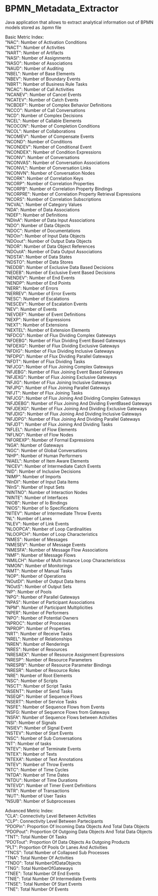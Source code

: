 # BPMN_Metadata_Extractor
Java application that allows to extract analytical information out of BPMN models stored as .bpmn file  
  
Basic Metric Index:  
	"NAC": Number of Activation Conditions    
	"NACT": Number of Activities  
	"NART": Number of Artifacts  
	"NASI": Number of Assignments  
	"NASO": Number of Associations  
	"NAUD": Number of Auditing	  
	"NBEL": Number of Base Elements  
	"NBEV": Number of Boundary Events  
	"NBRT": Number of Business Rule Tasks  
	"NCAC": Number of Call Activities  
	"NCANEV": Number of Cancel Events  
	"NCATEV": Number of Catch Events  
	"NCBDEF": Number of Complex Behavior Definitions  
	"NCCO": Number of Call Conversations  
	"NCD": Number of Complex Decisions  
	"NCEL": Number of Callable Elements  
	"NCOCON": Number of Completion Conditions  
	"NCOL": Number of Collaborations  
	"NCOMEV": Number of Compensate Events  
	"NCOND": Number of Conditions  
	"NCONDEV": Number of Conditional Event  
	"NCONDEX": Number of Condition Expressions  
	"NCONV": Number of Conversations  
	"NCONVAS": Number of Conversation Associations  
	"NCONVL": Number of Conversation Links  
	"NCONVN": Number of Conversation Nodes  
	"NCORK": Number of Correlation Keys  
	"NCORP": Number of Correlation Properties  
	"NCORPB": Number of Correlation Property Bindings  
	"NCORPRE": Number of Correlation Property Retrieval Expressions  
	"NCORS": Number of Correlation Subscriptions  
	"NCVAL": Number of Category Values	  
	"NDA": Number of Data Associations  
	"NDEF": Number of Definitions  
	"NDInA": Number of Data Input Associations  
	"NDO": Number of Data Objects  
	"NDOC": Number of Documentations  
	"NDOin": Number of Input Data Objects  
	"NDOout": Number of Output Data Objects  
	"NDOR": Number of Data Object References  
	"NDOutA": Number of Data Output Associations  
	"NDSTA": Number of Data States  
	"NDSTO": Number of Data Stores  
	"NEDDB": Number of Exclusive Data Based Decisions  
	"NEDEB": Number of Exclusive Event Based Decisions  
	"NENDEV": Number of End Events  
	"NENDP": Number of End Points  
	"NERR": Number of Errors  
	"NERREV": Number of Error Events  
	"NESC": Number of Escalations  
	"NESCEV": Number of Escalation Events  
	"NEV": Number of Events  
	"NEVDEF": Number of Event Definitions  
	"NEXP": Number of Expressions  
	"NEXT": Number of Extensions  
	"NEXTEL": Number of Extension Elements  
	"NFDCG": Number of Flux Dividing Complex Gateways  
	"NFDEBG": Number of Flux Dividing Event Based Gateways  
	"NFDEXG": Number of Flux Dividing Exclusive Gateways  
	"NFDIG": Number of Flux Dividing Inclusive Gateways  
	"NFDPG": Number of Flux Dividing Parallel Gateways  
	"NFDT": Number of Flux Dividing Tasks  
	"NFJCG": Number of Flux Joining Complex Gateways  
	"NFJEBG": Number of Flux Joining Event Based Gateways  
	"NFJEXG": Number of Flux Joining Exclusive Gateways  
	"NFJIG": Number of Flux Joining Inclusive Gateways  
	"NFJPG": Number of Flux Joining Parallel Gateways  
	"NFJT": Number of Flux Joining Tasks  
	"NFJCG": Number of Flux Joining And Dividing Complex Gateways  
	"NFJDEBG": Number of Flux Joining And Dividing EventBased Gateways  
	"NFJDEXG": Number of Flux Joining And Dividing Exclusive Gateways  
	"NFJDIG": Number of Flux Joining And Dividing Inclusive Gateways  
	"NFJDPG": Number of Flux Joining And Dividing Parallel Gateways  
	"NFJDT": Number of Flux Joining And Dividing Tasks  
	"NFLEL": Number of Flow Elements  
	"NFLNO": Number of Flow Nodes  
	"NFOREXP": Number of Formal Expressions  
	"NGA": Number of Gateways  
	"NGC": Number of Global Conversations  
	"NHP": Number of Human Performers  
	"NIAEL": Number of Item Aware Elements  
	"NICEV": Number of Intermediate Catch Events  
	"NID": Number of Inclusive Decisions  
	"NIMP": Number of Imports  
	"NInDI": Number of Input Data Items  
	"NInS": Number of Input Sets  
	"NINTNO": Number of Interaction Nodes  
	"NINTE": Number of Interfaces  
	"NIOB": Number of Io Bindings  
	"NIOS": Number of Io Specifications  
	"NITEV": Number of Intermediate Throw Events  
	"NL": Number of Lanes  
	"NLEV": Number of Link Events  
	"NLOOPCA": Number of Loop Cardinalities  
	"NLOOPCH": Number of Loop Characteristics  
	"NMES": Number of Messages  
	"NMESEV": Number of Message Events  
	"NMESFA": Number of Message Flow Associations  
	"NMF": Number of Message Flows  
	"NMILCH": Number of Multi Instance Loop Characteristicss  
	"NMON": Number of Monitorings  
	"NMT": Number of Manual Tasks  
	"NOP": Number of Operations  
	"NOutDI": Number of Output Data Items  
	"NOutS": Number of Output Sets  
	"NP": Number of Pools  
	"NPG": Number of Parallel Gateways  
	"NPAS": Number of Participant Associations  
	"NPM": Number of Participant Multiplicities  
	"NPER": Number of Performers  
	"NPO": Number of Potential Owners  
	"NPROC": Number of Processes  
	"NPROP": Number of Properties  
	"NRT": Number of Receive Tasks  
	"NREL": Number of Relationships  
	"NREN": Number of Renderings  
	"NRES": Number of Resources  
	"NRESAEX": Number of Resource Assignment Expressions  
	"NRESP": Number of Resource Parameters  
	"NRESPB": Number of Resource Parameter Bindings  
	"NRESR": Number of Resource Roles  
	"NRE": Number of Root Elements  
	"NSC": Number of Scripts  
	"NSCT": Number of Script Tasks  
	"NSENT": Number of Send Tasks  
	"NSEQF": Number of Sequence Flows  
	"NSERT": Number of Service Tasks  
	"NSFE": Number of Sequence Flows from Events  
	"NSFG: Number of Sequence Flows from Gateways  
	"NSFA": Number of Sequence Flows between Activities  
	"NSI": Number of Signals  
	"NSIEV": Number of Signal Event  
	"NSTEV": Number of Start Events  
	"NSC": Number of Sub Conversations  
	"NT": Number of tasks  
	"NTEV": Number of Terminate Events  
	"NTEX": Number of Texts  
	"NTEXA": Number of Text Annotations  
	"NTEV": Number of Throw Events  
	"NTC": Number of Time Cycles  
	"NTDA": Number of Time Dates  
	"NTDU": Number of Time Durations  
	"NTEVD": Number of Timer Event Definitions  
	"NTR": Number of Transactions  
	"NUT": Number of User Tasks  
	"NSUB": Number of Subprocesses  
	  
	  
Advanced Metric Index:  
	"CLA": Connectivity Level Between  Activities  
	"CLP": Connectivity Level Between Partecipants  
	"PDOPin": Proportion Of Incoming Data Objects And Total Data Objects  
	"PDOPout": Proportion Of Outgoing Data Objects And Total Data Objects  
	"TNT": Total Number Of Tasks  
	"PDOTout": Proportion Of Data Objects As Outgoing Products  
	"PLT": Proportion Of Pools Or Lanes And Activities  
	"TNCS": Total Number of Collapsed Sub Processes  
	"TNA": Total Number Of Activities  
	"TNDO": Total NumberOfDataObjects  
	"TNG": Total NumberOfGateways  
	"TNEE": Total Number Of End Events  
	"TNIE": Total Number Of Intermediate Events  
	"TNSE": Total Number Of Start Events  
	"TNE": Total Number Of Events  